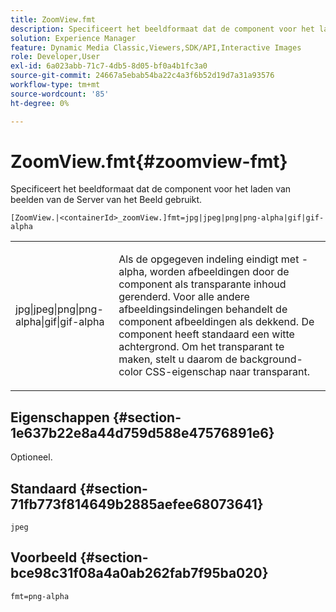```yaml
---
title: ZoomView.fmt
description: Specificeert het beeldformaat dat de component voor het laden van beelden van de Server van het Beeld gebruikt.
solution: Experience Manager
feature: Dynamic Media Classic,Viewers,SDK/API,Interactive Images
role: Developer,User
exl-id: 6a023abb-71c7-4db5-8d05-bf0a4b1fc3a0
source-git-commit: 24667a5ebab54ba22c4a3f6b52d19d7a31a93576
workflow-type: tm+mt
source-wordcount: '85'
ht-degree: 0%

---
```


# ZoomView.fmt{#zoomview-fmt}

Specificeert het beeldformaat dat de component voor het laden van beelden van de Server van het Beeld gebruikt.

`[ZoomView.|<containerId>_zoomView.]fmt=jpg|jpeg|png|png-alpha|gif|gif-alpha`

<table id="table_441553CD34C94A58A9D7CBF772DEDDB6"> 
 <tbody> 
  <tr> 
   <td colname="col1"> <p> <span class="codeph"> jpg|jpeg|png|png-alpha|gif|gif-alpha</span> </p> </td> 
   <td colname="col2"> <p> Als de opgegeven indeling eindigt met <span class="codeph"> -alpha</span>, worden afbeeldingen door de component als transparante inhoud gerenderd. Voor alle andere afbeeldingsindelingen behandelt de component afbeeldingen als dekkend. De component heeft standaard een witte achtergrond. Om het transparant te maken, stelt u daarom de <span class="codeph"> background-color</span> CSS-eigenschap naar <span class="codeph"> transparant</span>. </p> </td> 
  </tr> 
 </tbody> 
</table>

## Eigenschappen {#section-1e637b22e8a44d759d588e47576891e6}

Optioneel.

## Standaard {#section-71fb773f814649b2885aefee68073641}

`jpeg`

## Voorbeeld {#section-bce98c31f08a4a0ab262fab7f95ba020}

`fmt=png-alpha`
